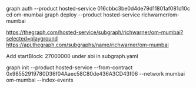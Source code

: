 graph auth --product hosted-service 016cbbc3be0d4de79d11801af081d10c
cd om-mumbai 
graph deploy --product hosted-service richwarner/om-mumbai

https://thegraph.com/hosted-service/subgraph/richwarner/om-mumbai?selected=playground
https://api.thegraph.com/subgraphs/name/richwarner/om-mumbai

Add startBlock: 27000000 under abi in subgraph.yaml

graph init --product hosted-service --from-contract 0x98552919780D36f04Aaec58C80de436A3CD43f06 --network mumbai om-mumbai --index-events